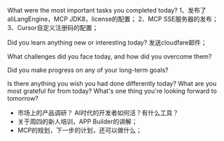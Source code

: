 What were the most important tasks you completed today?
1、发布了aliLangEngine，MCP JDK8，license的配置；
2、MCP SSE服务器的发布；
3、Cursor自定义注册码的配置；

Did you learn anything new or interesting today?
发送cloudfare邮件；


What challenges did you face today, and how did you overcome them?


Did you make progress on any of your long-term goals?


Is there anything you wish you had done differently today?
What are you most grateful for from today?
What's one thing you're looking forward to tomorrow?



- 市场上的产品调研？ AI时代的开发者如何活？有什么工具？
- 关于周四的新人培训，APP Builder的讲解；
- MCP的规划，下一步的计划，还可以做什么；

